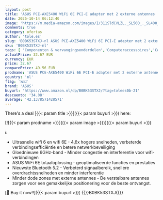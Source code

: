 ```yaml
---
layout: post
title: 'ASUS PCE-AXE5400 WiFi 6E PCI-E adapter met 2 externe antennes  Ondersteuning van 6GHz-band 160MHz  Bluetooth 5.2  WPA3 netwerkbeveiliging'
date: 2025-10-14 06:12:40
image: 'https://m.media-amazon.com/images/I/311SldCVLZL._SL500_._SL400_.jpg'
comments: true
category: ofertas
author: 'tole.es'
slug: 'B0BK53STXJ-nl ASUS PCE-AXE5400 WiFi 6E PCI-E adapter met 2 externe...'
sku: 'B0BK53STXJ-nl'
tags: [ 'Componenten & vervangingsonderdelen','Computeraccessoires','Computers, onderdelen & accessoires','Elektronica','Interne componenten','Laptop accessoires','Laptop standaards','Netwerkkaarten','asus','🇳🇱', ]
actualPrice: 32.67 EUR
currency: EUR
price: 32.67
comparePrice: 49.56 EUR
prodname: 'ASUS PCE-AXE5400 WiFi 6E PCI-E adapter met 2 externe antennes  Ondersteuning van 6GHz-band 160MHz  Bluetooth 5.2  WPA3 netwerkbeveiliging'
country: 'nl'
flag: '🇳🇱'
brand: 'ASUS'
buyurl: 'https://www.amazon.nl/dp/B0BK53STXJ/?tag=tolees0b-21'
descuento: '34.08'
average: '42.1378571428571'
---
```


There's a deal [{{< param title >}}]({{< param buyurl >}})  here:

[![{{< param prodname >}}]({{< param image >}})]({{< param buyurl >}})

ℹ️:

- Ultrasnelle wifi 6 en wifi 6E - 4,6x hogere snelheden, verbeterde verbindingsefficiëntie en betere netwerkbeveiliging
- Gloednieuwe 6GHz-band - Minder congestie en interferentie voor wifi-verbindingen
- ASUS WiFi 6E totaaloplossing - geoptimaliseerde functies en prestaties
- Nieuwste Bluetooth 5.2 - Verbeterd signaalbereik, snellere overdrachtssnelheden en minder interferentie
- Minder dode zones met externe antennes - De verstelbare antennes zorgen voor een gemakkelijke positionering voor de beste ontvangst.

[🛒 Buy it now!!]({{< param buyurl >}})
{{<world>}}B0BK53STXJ{{</world>}}
